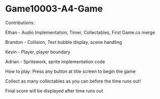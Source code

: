 # Game10003-A4-Game

Contributions:

Ethan -	Audio Implementation, Timer, Collectables, First Game.cs merge

Brandon - Collision, Text bubble display, scene handling

Kevin - Player, player boundary

Adrian - Spritework, sprite implementation code


How to play:
Press any button at title screen to begin the game


Collect as many collectables as you can before the time runs out!


Final score will be displayed after time runs out
